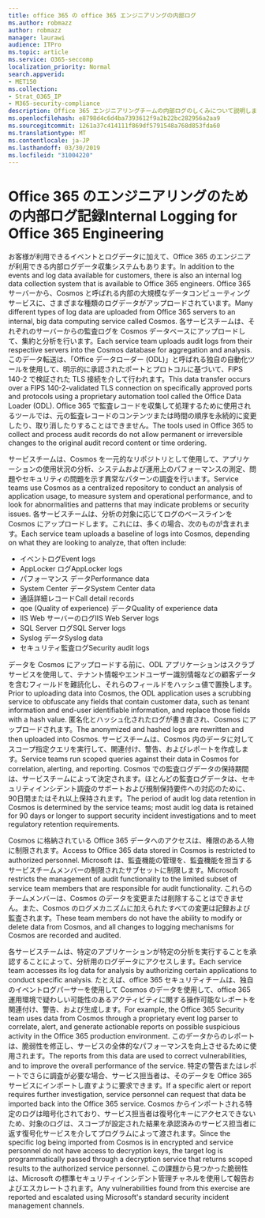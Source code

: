 ```yaml
---
title: office 365 の office 365 エンジニアリングの内部ログ
ms.author: robmazz
author: robmazz
manager: laurawi
audience: ITPro
ms.topic: article
ms.service: O365-seccomp
localization_priority: Normal
search.appverid:
- MET150
ms.collection:
- Strat_O365_IP
- M365-security-compliance
description: Office 365 エンジニアリングチームの内部ログのしくみについて説明します。
ms.openlocfilehash: e8798d4c6d4ba7393612f9a2b22bc282956a2aa9
ms.sourcegitcommit: 1261a37c414111f869df5791548a768d853fda60
ms.translationtype: MT
ms.contentlocale: ja-JP
ms.lasthandoff: 03/30/2019
ms.locfileid: "31004220"
---
```

# <a name="internal-logging-for-office-365-engineering"></a><span data-ttu-id="fe06a-103">Office 365 のエンジニアリングのための内部ログ記録</span><span class="sxs-lookup"><span data-stu-id="fe06a-103">Internal Logging for Office 365 Engineering</span></span>
<span data-ttu-id="fe06a-104">お客様が利用できるイベントとログデータに加えて、Office 365 のエンジニアが利用できる内部ログデータ収集システムもあります。</span><span class="sxs-lookup"><span data-stu-id="fe06a-104">In addition to the events and log data available for customers, there is also an internal log data collection system that is available to Office 365 engineers.</span></span> <span data-ttu-id="fe06a-105">Office 365 サーバーから、Cosmos と呼ばれる内部の大規模なデータコンピューティングサービスに、さまざまな種類のログデータがアップロードされています。</span><span class="sxs-lookup"><span data-stu-id="fe06a-105">Many different types of log data are uploaded from Office 365 servers to an internal, big data computing service called Cosmos.</span></span> <span data-ttu-id="fe06a-106">各サービスチームは、それぞれのサーバーからの監査ログを Cosmos データベースにアップロードして、集約と分析を行います。</span><span class="sxs-lookup"><span data-stu-id="fe06a-106">Each service team uploads audit logs from their respective servers into the Cosmos database for aggregation and analysis.</span></span> <span data-ttu-id="fe06a-107">このデータ転送は、「Office データローダー (ODL)」と呼ばれる独自の自動化ツールを使用して、明示的に承認されたポートとプロトコルに基づいて、FIPS 140-2 で検証された TLS 接続を介して行われます。</span><span class="sxs-lookup"><span data-stu-id="fe06a-107">This data transfer occurs over a FIPS 140-2-validated TLS connection on specifically approved ports and protocols using a proprietary automation tool called the Office Data Loader (ODL).</span></span> <span data-ttu-id="fe06a-108">Office 365 で監査レコードを収集して処理するために使用されるツールでは、元の監査レコードのコンテンツまたは時間の順序を永続的に変更したり、取り消したりすることはできません。</span><span class="sxs-lookup"><span data-stu-id="fe06a-108">The tools used in Office 365 to collect and process audit records do not allow permanent or irreversible changes to the original audit record content or time ordering.</span></span>

<span data-ttu-id="fe06a-109">サービスチームは、Cosmos を一元的なリポジトリとして使用して、アプリケーションの使用状況の分析、システムおよび運用上のパフォーマンスの測定、問題やセキュリティの問題を示す異常なパターンの調査を行います。</span><span class="sxs-lookup"><span data-stu-id="fe06a-109">Service teams use Cosmos as a centralized repository to conduct an analysis of application usage, to measure system and operational performance, and to look for abnormalities and patterns that may indicate problems or security issues.</span></span> <span data-ttu-id="fe06a-110">各サービスチームは、分析の対象に応じてログのベースラインを Cosmos にアップロードします。これには、多くの場合、次のものが含まれます。</span><span class="sxs-lookup"><span data-stu-id="fe06a-110">Each service team uploads a baseline of logs into Cosmos, depending on what they are looking to analyze, that often include:</span></span>
- <span data-ttu-id="fe06a-111">イベントログ</span><span class="sxs-lookup"><span data-stu-id="fe06a-111">Event logs</span></span>
- <span data-ttu-id="fe06a-112">AppLocker ログ</span><span class="sxs-lookup"><span data-stu-id="fe06a-112">AppLocker logs</span></span>
- <span data-ttu-id="fe06a-113">パフォーマンス データ</span><span class="sxs-lookup"><span data-stu-id="fe06a-113">Performance data</span></span>
- <span data-ttu-id="fe06a-114">System Center データ</span><span class="sxs-lookup"><span data-stu-id="fe06a-114">System Center data</span></span>
- <span data-ttu-id="fe06a-115">通話詳細レコード</span><span class="sxs-lookup"><span data-stu-id="fe06a-115">Call detail records</span></span>
- <span data-ttu-id="fe06a-116">qoe (Quality of experience) データ</span><span class="sxs-lookup"><span data-stu-id="fe06a-116">Quality of experience data</span></span>
- <span data-ttu-id="fe06a-117">IIS Web サーバーのログ</span><span class="sxs-lookup"><span data-stu-id="fe06a-117">IIS Web Server logs</span></span>
- <span data-ttu-id="fe06a-118">SQL Server ログ</span><span class="sxs-lookup"><span data-stu-id="fe06a-118">SQL Server logs</span></span>
- <span data-ttu-id="fe06a-119">Syslog データ</span><span class="sxs-lookup"><span data-stu-id="fe06a-119">Syslog data</span></span>
- <span data-ttu-id="fe06a-120">セキュリティ監査ログ</span><span class="sxs-lookup"><span data-stu-id="fe06a-120">Security audit logs</span></span>

<span data-ttu-id="fe06a-121">データを Cosmos にアップロードする前に、ODL アプリケーションはスクラブサービスを使用して、テナント情報やエンドユーザー識別情報などの顧客データを含むフィールドを難読化し、それらのフィールドをハッシュ値で置換します。</span><span class="sxs-lookup"><span data-stu-id="fe06a-121">Prior to uploading data into Cosmos, the ODL application uses a scrubbing service to obfuscate any fields that contain customer data, such as tenant information and end-user identifiable information, and replace those fields with a hash value.</span></span> <span data-ttu-id="fe06a-122">匿名化とハッシュ化されたログが書き直され、Cosmos にアップロードされます。</span><span class="sxs-lookup"><span data-stu-id="fe06a-122">The anonymized and hashed logs are rewritten and then uploaded into Cosmos.</span></span> <span data-ttu-id="fe06a-123">サービスチームは、Cosmos 内のデータに対してスコープ指定クエリを実行して、関連付け、警告、およびレポートを作成します。</span><span class="sxs-lookup"><span data-stu-id="fe06a-123">Service teams run scoped queries against their data in Cosmos for correlation, alerting, and reporting.</span></span> <span data-ttu-id="fe06a-124">Cosmos での監査ログデータの保持期間は、サービスチームによって決定されます。ほとんどの監査ログデータは、セキュリティインシデント調査のサポートおよび規制保持要件への対応のために、90日間またはそれ以上保持されます。</span><span class="sxs-lookup"><span data-stu-id="fe06a-124">The period of audit log data retention in Cosmos is determined by the service teams; most audit log data is retained for 90 days or longer to support security incident investigations and to meet regulatory retention requirements.</span></span>

<span data-ttu-id="fe06a-125">Cosmos に格納されている Office 365 データへのアクセスは、権限のある人物に制限されます。</span><span class="sxs-lookup"><span data-stu-id="fe06a-125">Access to Office 365 data stored in Cosmos is restricted to authorized personnel.</span></span> <span data-ttu-id="fe06a-126">Microsoft は、監査機能の管理を、監査機能を担当するサービスチームメンバーの制限されたサブセットに制限します。</span><span class="sxs-lookup"><span data-stu-id="fe06a-126">Microsoft restricts the management of audit functionality to the limited subset of service team members that are responsible for audit functionality.</span></span> <span data-ttu-id="fe06a-127">これらのチームメンバーは、Cosmos のデータを変更または削除することはできません。また、Cosmos のログメカニズムに加えられたすべての変更は記録および監査されます。</span><span class="sxs-lookup"><span data-stu-id="fe06a-127">These team members do not have the ability to modify or delete data from Cosmos, and all changes to logging mechanisms for Cosmos are recorded and audited.</span></span>

<span data-ttu-id="fe06a-128">各サービスチームは、特定のアプリケーションが特定の分析を実行することを承認することによって、分析用のログデータにアクセスします。</span><span class="sxs-lookup"><span data-stu-id="fe06a-128">Each service team accesses its log data for analysis by authorizing certain applications to conduct specific analysis.</span></span> <span data-ttu-id="fe06a-129">たとえば、office 365 セキュリティチームは、独自のイベントログパーサーを使用して Cosmos のデータを使用して、office 365 運用環境で疑わしい可能性のあるアクティビティに関する操作可能なレポートを関連付け、警告、および生成します。</span><span class="sxs-lookup"><span data-stu-id="fe06a-129">For example, the Office 365 Security team uses data from Cosmos through a proprietary event log parser to correlate, alert, and generate actionable reports on possible suspicious activity in the Office 365 production environment.</span></span> <span data-ttu-id="fe06a-130">このデータからのレポートは、脆弱性を修正し、サービスの全体的なパフォーマンスを向上させるために使用されます。</span><span class="sxs-lookup"><span data-stu-id="fe06a-130">The reports from this data are used to correct vulnerabilities, and to improve the overall performance of the service.</span></span> <span data-ttu-id="fe06a-131">特定の警告またはレポートでさらに調査が必要な場合、サービス担当者は、そのデータを Office 365 サービスにインポートし直すように要求できます。</span><span class="sxs-lookup"><span data-stu-id="fe06a-131">If a specific alert or report requires further investigation, service personnel can request that data be imported back into the Office 365 service.</span></span> <span data-ttu-id="fe06a-132">Cosmos からインポートされる特定のログは暗号化されており、サービス担当者は復号化キーにアクセスできないため、対象のログは、スコープが設定された結果を承認済みのサービス担当者に返す復号化サービスを介してプログラムによって渡されます。</span><span class="sxs-lookup"><span data-stu-id="fe06a-132">Since the specific log being imported from Cosmos is in encrypted and service personnel do not have access to decryption keys, the target log is programmatically passed through a decryption service that returns scoped results to the authorized service personnel.</span></span> <span data-ttu-id="fe06a-133">この課題から見つかった脆弱性は、Microsoft の標準セキュリティインシデント管理チャネルを使用して報告およびエスカレートされます。</span><span class="sxs-lookup"><span data-stu-id="fe06a-133">Any vulnerabilities found from this exercise are reported and escalated using Microsoft's standard security incident management channels.</span></span>
